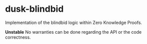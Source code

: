 # dusk-blindbid
Implementation of the blindbid logic within Zero Knowledge Proofs.

**Unstable** No warranties can be done regarding the API or the code correctness.
